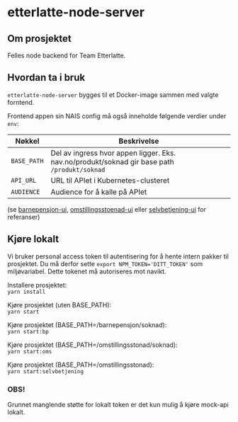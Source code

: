 # etterlatte-node-server

## Om prosjektet

Felles node backend for Team Etterlatte.

## Hvordan ta i bruk

`etterlatte-node-server` bygges til et Docker-image sammen med valgte forntend.

Frontend appen sin NAIS config må også inneholde følgende verdier under `env`:

| Nøkkel      | Beskrivelse                                                                                  |
| ----------- | -------------------------------------------------------------------------------------------- |
| `BASE_PATH` | Del av ingress hvor appen ligger. Eks. nav.no/produkt/soknad gir base path `/produkt/soknad` |
| `API_URL`   | URL til APIet i Kubernetes-clusteret                                                         |
| `AUDIENCE`  | Audience for å kalle på APIet                                                                |

(se [barnepensjon-ui](../barnepensjon-ui/.nais), [omstillingsstoenad-ui](../omstillingsstoenad-ui/.nais) eller
[selvbetjening-ui](../selvbetjening-ui/.nais) for referanser)

## Kjøre lokalt

Vi bruker personal access token til autentisering for å hente intern pakker til prosjektet.
Du må derfor sette `export NPM_TOKEN='DITT_TOKEN'` som miljøvariabel.
Dette tokenet må autoriseres mot navikt.

Installere prosjektet:\
`yarn install`

Kjøre prosjektet (uten BASE_PATH):\
`yarn start`

Kjøre prosjektet (BASE_PATH=/barnepensjon/soknad):\
`yarn start:bp`

Kjøre prosjektet (BASE_PATH=/omstillingsstonad/soknad):\
`yarn start:oms`

Kjøre prosjektet (BASE_PATH=/omstillingsstonad):\
`yarn start:selvbetjening`

### OBS!

Grunnet manglende støtte for lokalt token er det kun mulig å kjøre mock-api lokalt.
